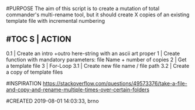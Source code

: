 #PURPOSE 
   The aim of this script is to create a mutation of total commander's multi-rename tool, but it should create X copies of an existing template file with incremental numbering

#TOC
 S   | ACTION
 -----------------------
 0.1 | Create an intro +outro here-string with an ascii art proper
 1   | Create function with mandatory parameters: file Name + number of copies
 2   | Get a template file
 3   | For-Loop
 3.1 |    Create new file name / file path
 3.2 |    Create a copy of template files

#INSPIRATION
 https://stackoverflow.com/questions/49573376/take-a-file-and-copy-and-rename-multiple-times-over-certain-folders

#CREATED
 2019-08-01 14:03:33, brno
 